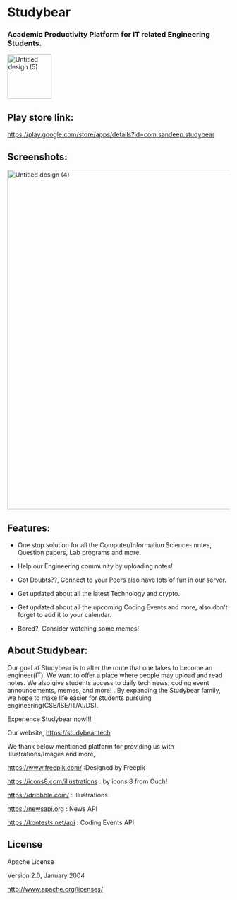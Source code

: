 # Studybear

### Academic Productivity Platform for IT related Engineering Students.

<img  align="centre" width="100"  alt="Untitled design (5)" src="https://i.postimg.cc/T1wsDWpW/Untitled-designbear.png">

## Play store link:

https://play.google.com/store/apps/details?id=com.sandeep.studybear

## Screenshots:

<img width="768" alt="Untitled design (4)" src="https://user-images.githubusercontent.com/90695071/187695349-1898f4b7-6a8a-4211-a4de-2e75c8a06531.png">

## Features:

* One stop solution for all the Computer/Information Science- notes, Question papers, Lab programs and more. 

* Help our Engineering community by uploading notes!

* Got Doubts??, Connect to your Peers also have lots of fun in our server.

* Get updated about all the latest Technology and crypto.

* Get updated about all the upcoming Coding Events and more, also don't forget to add it to your calendar.

* Bored?, Consider watching some memes!

## About Studybear:

Our goal at Studybear is to alter the route that one takes to become an engineer(IT). We want to offer a place where people may upload and read notes. We also give students access to daily tech news, coding event announcements, memes, and more! . By expanding the Studybear family, we hope to make life easier for students pursuing engineering(CSE/ISE/IT/AI/DS).

Experience Studybear now!!!

Our website,
https://studybear.tech

We thank below mentioned platform for providing us with illustrations/Images and more,

https://www.freepik.com/ :Designed by Freepik

https://icons8.com/illustrations : by icons 8 from Ouch!

https://dribbble.com/ : Illustrations

https://newsapi.org : News API 

https://kontests.net/api : Coding Events API

## License

 Apache License
 
 Version 2.0, January 2004
 
 http://www.apache.org/licenses/

